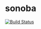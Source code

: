 # sonoba
[![Build Status](https://travis-ci.org/uiureo/sonoba.svg?branch=master)](https://travis-ci.org/uiureo/sonoba)

